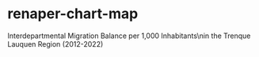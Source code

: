 # renaper-chart-map
Interdepartmental Migration Balance per 1,000 Inhabitants\nin the Trenque Lauquen Region (2012-2022)
